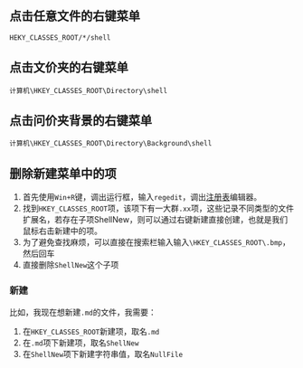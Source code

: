 ## 点击任意文件的右键菜单

```
HEKY_CLASSES_ROOT/*/shell
```

## 点击文价夹的右键菜单

```
计算机\HKEY_CLASSES_ROOT\Directory\shell
```

## 点击问价夹背景的右键菜单

```
计算机\HKEY_CLASSES_ROOT\Directory\Background\shell
```

## 删除新建菜单中的项

1. 首先使用`Win+R`键，调出运行框，输入`regedit`，调出[注册表](https://so.csdn.net/so/search?q=注册表&spm=1001.2101.3001.7020)编辑器。
2. 找到`HKEY_CLASSES_ROOT`项，该项下有一大群`.xx`项，这些记录不同类型的文件扩展名，若存在子项ShellNew，则可以通过右键新建直接创建，也就是我们鼠标右击新建中的项。
3. 为了避免查找麻烦，可以直接在搜索栏输入输入`\HKEY_CLASSES_ROOT\.bmp`，然后回车
4. 直接删除`ShellNew`这个子项

### 新建

比如，我现在想新建`.md`的文件，我需要：

1. 在`HKEY_CLASSES_ROOT`新建项，取名`.md`
2. 在`.md`项下新建项，取名`ShellNew`
3. 在`ShellNew`项下新建字符串值，取名`NullFile`
